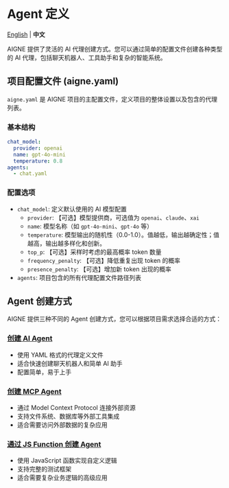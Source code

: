 # Agent 定义

[English](index.md) | **中文**

AIGNE 提供了灵活的 AI 代理创建方式。您可以通过简单的配置文件创建各种类型的 AI 代理，包括聊天机器人、工具助手和复杂的智能系统。

## 项目配置文件 (aigne.yaml)

`aigne.yaml` 是 AIGNE 项目的主配置文件，定义项目的整体设置以及包含的代理列表。

### 基本结构

```yaml
chat_model:
  provider: openai
  name: gpt-4o-mini
  temperature: 0.8
agents:
  - chat.yaml
```

### 配置选项

* `chat_model`: 定义默认使用的 AI 模型配置
  * `provider`: 【可选】模型提供商，可选值为 `openai`、`claude`、`xai`
  * `name`: 模型名称（如 `gpt-4o-mini`、`gpt-4o` 等）
  * `temperature`: 模型输出的随机性（0.0-1.0）。值越低，输出越确定性；值越高，输出越多样化和创新。
  * `top_p`: 【可选】采样时考虑的最高概率 token 数量
  * `frequency_penalty`: 【可选】降低重复出现 token 的概率
  * `presence_penalty`: 【可选】增加新 token 出现的概率
* `agents`: 项目包含的所有代理配置文件路径列表

## Agent 创建方式

AIGNE 提供三种不同的 Agent 创建方式，您可以根据项目需求选择合适的方式：

### [创建 AI Agent](agent.zh.md)

* 使用 YAML 格式的代理定义文件
* 适合快速创建聊天机器人和简单 AI 助手
* 配置简单，易于上手

### [创建 MCP Agent](mcp.zh.md)

* 通过 Model Context Protocol 连接外部资源
* 支持文件系统、数据库等外部工具集成
* 适合需要访问外部数据的复杂应用

### [通过 JS Function 创建 Agent](function.zh.md)

* 使用 JavaScript 函数实现自定义逻辑
* 支持完整的测试框架
* 适合需要复杂业务逻辑的高级应用
